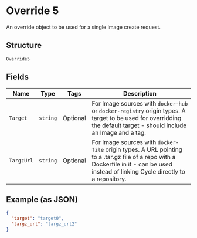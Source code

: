 
# Override 5

An override object to be used for a single Image create request.

## Structure

`Override5`

## Fields

| Name | Type | Tags | Description |
|  --- | --- | --- | --- |
| `Target` | `string` | Optional | For Image sources with `docker-hub` or `docker-registry` origin types. A target to be used for overridding the default target - should include an Image and a tag. |
| `TargzUrl` | `string` | Optional | For Image sources with `docker-file` origin types. A URL pointing to a .tar.gz file of a repo with a Dockerfile in it - can be used instead of linking Cycle directly to a repository. |

## Example (as JSON)

```json
{
  "target": "target0",
  "targz_url": "targz_url2"
}
```

